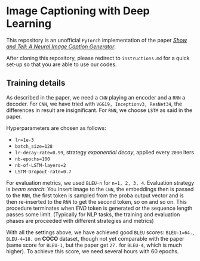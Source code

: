 # Image Captioning with Deep Learning

This repository is an unofficial `PyTorch` implementation of the paper [_Show and Tell: A Neural Image Caption Generator_](https://arxiv.org/pdf/1411.4555.pdf).

After cloning this repository, please redirect to `instructions.md` for a quick set-up so that you are able to use our codes.

## Training details

As described in the paper, we need a `CNN` playing an encoder and a `RNN` a decoder. For `CNN`, we have tried with `VGG19, Inceptionv3, ResNet34`, the differences in result are insignificant. For `RNN`, we choose `LSTM` as said in the paper.

Hyperparameters are chosen as follows:

* `lr=1e-3`
* `batch_size=128`
* `lr-decay-rate=0.99`, strategy _exponential decay_, applied every `2000` iters
* `nb-epochs=100`
* `nb-of-LSTM-layers=2`
* `LSTM-Dropout-rate=0.7`

For evaluation metrics, we used `BLEU-n` for `n=1, 2, 3, 4`. Evaluation strategy is _beam search_: You insert image to the `CNN`, the embeddings then is passed to the `RNN`, the first token is sampled from the proba output vector and is then re-inserted to the `RNN` to get the second token, so on and so on. This procedure terminates when _END_ token is generated or the sequence length passes some limit. (Typically for NLP tasks, the training and evaluation phases are proceeded with different strategies and metrics)

With all the settings above, we have achieved good `BLEU` scores: `BLEU-1=64.`, `BLEU-4=18.` on __COCO__ dataset, though not yet comparable with the paper (same score for `BLEU-1`, but the paper get `27.` for `BLEU-4`, which is much higher). To achieve this score, we need several hours with 60 epochs.
